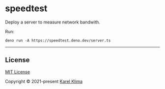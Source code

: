 # speedtest

Deploy a server to measure network bandwith.

Run:

```
deno run -A https://speedtest.deno.dev/server.ts
```

---

## License

[MIT License](./LICENSE)

Copyright © 2021-present [Karel Klima](https://karelklima.com)
